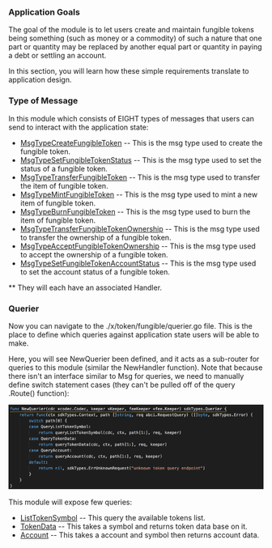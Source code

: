 ### Application Goals

The goal of the module is to let users create and maintain fungible tokens being something (such as money or a commodity) of such a nature that one part or quantity may be replaced by another equal part or quantity in paying a debt or settling an account.

In this section, you will learn how these simple requirements translate to application design.

### Type of Message

In this module which consists of EIGHT types of messages that users 
can send to interact with the application state: 

* [MsgTypeCreateFungibleToken](msgtype/CreateFungibleToken.md "MsgCreateFungibleToken") -- This is the msg type used to create the fungible token. 
* [MsgTypeSetFungibleTokenStatus](msgtype/SetFungibleTokenStatus.md "MsgSetFungibleTokenStatus") -- This is the msg type used to set the status of a fungible token. 
* [MsgTypeTransferFungibleToken](msgtype/TransferFungibleToken.md "MsgTransferFungibleToken") -- This is the msg type used to transfer the item of fungible token.
* [MsgTypeMintFungibleToken](msgtype/MintFungibleToken.md "MsgMintFungibleToken") -- This is the msg type used to mint a new item of fungible token. 
* [MsgTypeBurnFungibleToken](msgtype/BurnFungibleToken.md "MsgBurnFungibleToken") -- This is the msg type used to burn the item of fungible token.
* [MsgTypeTransferFungibleTokenOwnership](msgtype/TransferFungibleTokenOwnership.md "MsgTransferFungibleTokenOwnership") -- This is the msg type used to transfer the ownership of a fungible token.
* [MsgTypeAcceptFungibleTokenOwnership](msgtype/AcceptFungibleTokenOwnership.md "MsgAcceptFungibleTokenOwnership") -- This is the msg type used to accept the ownership of a fungible token. 
* [MsgTypeSetFungibleTokenAccountStatus](msgtype/SetFungibleTokenAccountStatus.md "MsgSetFungibleTokenAccountStatus") -- This is the msg type used to set the account status of a fungible token.


** They will each have an associated Handler.


### Querier

Now you can navigate to the ./x/token/fungible/querier.go file. 
This is the place to define which queries against application state users will be able to make. 
 
Here, you will see NewQuerier been defined, and it acts as a sub-router for queries to this module (similar the NewHandler function). Note that because there isn't an interface similar to Msg for queries, we need to manually define switch statement cases (they can't be pulled off of the query .Route() function):

![Image-1](pic/QuerierFungibleToken.png)


This module will expose few queries:

* [ListTokenSymbol](querier/ListTokenSymbol.md "ListTokenSymbol") -- This query the available tokens list.
* [TokenData](querier/TokenData.md "TokenData") -- This takes a symbol and returns token data base on it.
* [Account](querier/Account.md "Account") -- This takes a account and symbol then returns account data.


